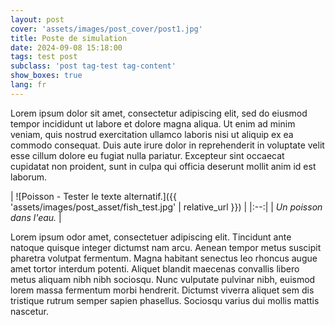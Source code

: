 ```yaml
---
layout: post
cover: 'assets/images/post_cover/post1.jpg'
title: Poste de simulation
date: 2024-09-08 15:18:00
tags: test post
subclass: 'post tag-test tag-content'
show_boxes: true
lang: fr
---
```


Lorem ipsum dolor sit amet, consectetur adipiscing elit, sed do eiusmod tempor incididunt ut labore et dolore magna aliqua. Ut enim ad minim veniam, quis nostrud exercitation ullamco laboris nisi ut aliquip ex ea commodo consequat. Duis aute irure dolor in reprehenderit in voluptate velit esse cillum dolore eu fugiat nulla pariatur. Excepteur sint occaecat cupidatat non proident, sunt in culpa qui officia deserunt mollit anim id est laborum.

| ![Poisson - Tester le texte alternatif.]({{ 'assets/images/post_asset/fish_test.jpg'  | relative_url }}) | 
|:--:| 
| *Un poisson dans l'eau.* |

Lorem ipsum odor amet, consectetuer adipiscing elit. Tincidunt ante natoque quisque integer dictumst nam arcu. Aenean tempor metus suscipit pharetra volutpat fermentum. Magna habitant senectus leo rhoncus augue amet tortor interdum potenti. Aliquet blandit maecenas convallis libero metus aliquam nibh nibh sociosqu. Nunc vulputate pulvinar nibh, euismod lorem massa fermentum morbi hendrerit. Dictumst viverra aliquet sem dis tristique rutrum semper sapien phasellus. Sociosqu varius dui mollis mattis nascetur.